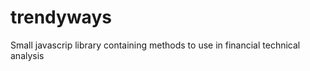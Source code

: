 trendyways
==========

Small javascrip library containing methods to use in financial technical analysis